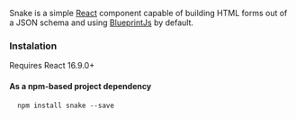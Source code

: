 Snake is a simple [React](https://reactjs.org/) component capable of building HTML forms out of a JSON schema and using [BlueprintJs](https://blueprintjs.com/) by default.


### Instalation

Requires React 16.9.0+


#### As a npm-based project dependency

```shell
  npm install snake --save
```